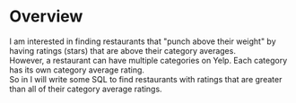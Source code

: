 # Overview
I am interested in finding restaurants that "punch above their weight" by having ratings (stars) that are above their category averages. \
However, a restaurant can have multiple categories on Yelp. Each category has its own category average rating. \
So in I will write some SQL to find restaurants with ratings that are greater than all of their category average ratings.

